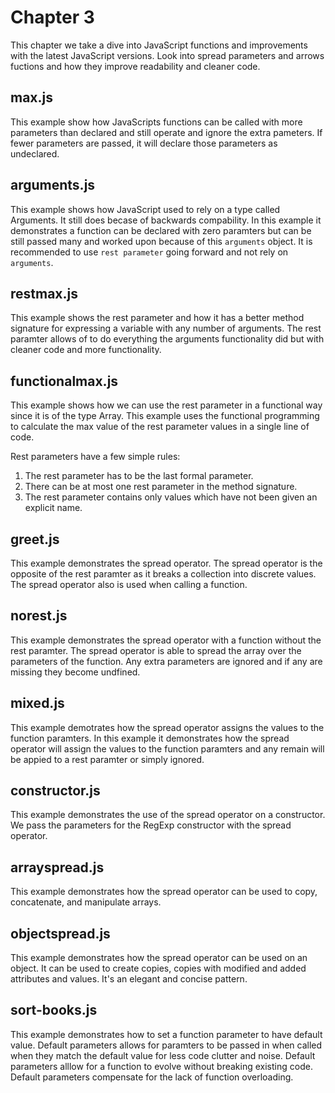 # Chapter 3
This chapter we take a dive into JavaScript functions and improvements with the latest JavaScript versions. Look into spread parameters and arrows fuctions and how they improve readability and cleaner code.

## max.js
This example show how JavaScripts functions can be called with more parameters than declared and still operate and ignore the extra pameters. If fewer parameters are passed, it will declare those parameters as undeclared.

## arguments.js
This example shows how JavaScript used to rely on a type called Arguments. It still does becase of backwards compability. In this example it demonstrates a function can be declared with zero paramters but can be still passed many and worked upon because of this `arguments` object. It is recommended to use `rest parameter` going forward and not rely on `arguments`.

## restmax.js
This example shows the rest parameter and how it has a better method signature for expressing a variable with any number of arguments. The rest paramter allows of to do everything the arguments functionality did but with cleaner code and more functionality.

## functionalmax.js
This example shows how we can use the rest parameter in a functional way since it is of the type Array. This example uses the functional programming to calculate the max value of the rest parameter values in a single line of code.

Rest parameters have a few simple rules:
1. The rest parameter has to be the last formal parameter.
2. There can be at most one rest parameter in the method signature.
3. The rest parameter contains only values which have not been given an explicit name.

## greet.js
This example demonstrates the spread operator. The spread operator is the opposite of the rest paramter as it breaks a collection into discrete values. The spread operator also is used when calling a function.

## norest.js
This example demonstrates the spread operator with a function without the rest paramter. The spread operator is able to spread the array over the parameters of the function. Any extra parameters are ignored and if any are missing they become undfined.

## mixed.js
This example demotrates how the spread operator assigns the values to the function paramters. In this example it demonstrates how the spread operator will assign the values to the function paramters and any remain will be appied to a rest paramter or simply ignored.

## constructor.js
This example demonstrates the use of the spread operator on a constructor. We pass the parameters for the RegExp constructor with the spread operator.

## arrayspread.js
This example demonstrates how the spread operator can be used to copy, concatenate, and manipulate arrays.

## objectspread.js
This example demonstrates how the spread operator can be used on an object. It can be used to create copies, copies with modified and added attributes and values. It's an elegant and concise pattern.

## sort-books.js
This example demonstrates how to set a function parameter to have default value. Default parameters allows for paramters to be passed in when called when they match the default value for less code clutter and noise. Default parameters alllow for a function to evolve without breaking existing code. Default parameters compensate for the lack of function overloading.
